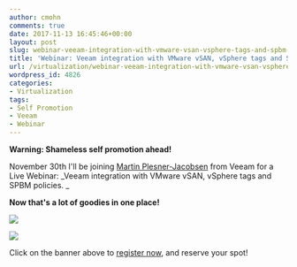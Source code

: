 ```yaml
---
author: cmohn
comments: true
date: 2017-11-13 16:45:46+00:00
layout: post
slug: webinar-veeam-integration-with-vmware-vsan-vsphere-tags-and-spbm-policies
title: 'Webinar: Veeam integration with VMware vSAN, vSphere tags and SPBM policies'
url: /virtualization/webinar-veeam-integration-with-vmware-vsan-vsphere-tags-and-spbm-policies/
wordpress_id: 4826
categories:
- Virtualization
tags:
- Self Promotion
- Veeam
- Webinar
---
```


**Warning: Shameless self promotion ahead!**

November 30th I'll be joining [Martin Plesner-Jacobsen](https://twitter.com/mplesnerj) from Veeam for a Live Webinar: _Veeam integration with VMware vSAN, vSphere tags and SPBM policies. _

**Now that's a lot of goodies in one place!**

[**![](/img/250x250_webinar-1.png)**](https://go.veeam.com/webinar-integration-vmware-vsan-vsphere-spbm-policies?ccode=blogger_CMohn_q042017)



![](/img/Screenshot-2017-11-09-12.45.40.png)

Click on the banner above to [register now](https://go.veeam.com/webinar-integration-vmware-vsan-vsphere-spbm-policies?ccode=blogger_CMohn_q042017), and reserve your spot!

